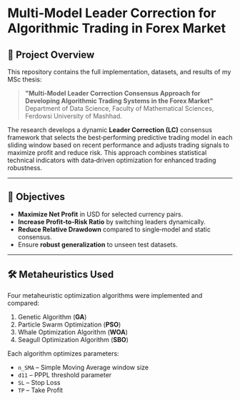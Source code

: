 # Multi‑Model Leader Correction for Algorithmic Trading in Forex Market

## 📑 Project Overview
This repository contains the full implementation, datasets, and results of my MSc thesis:

> **"Multi‑Model Leader Correction Consensus Approach for Developing Algorithmic Trading Systems in the Forex Market"**  
> Department of Data Science, Faculty of Mathematical Sciences, Ferdowsi University of Mashhad.

The research develops a dynamic **Leader Correction (LC)** consensus framework that selects the best‑performing predictive trading model in each sliding window based on recent performance and adjusts trading signals to maximize profit and reduce risk. This approach combines statistical technical indicators with data‑driven optimization for enhanced trading robustness.

---

## 🎯 Objectives
- **Maximize Net Profit** in USD for selected currency pairs.
- **Increase Profit‑to‑Risk Ratio** by switching leaders dynamically.
- **Reduce Relative Drawdown** compared to single‑model and static consensus.
- Ensure **robust generalization** to unseen test datasets.

---

## 🛠 Metaheuristics Used
Four metaheuristic optimization algorithms were implemented and compared:
1. Genetic Algorithm (**GA**)
2. Particle Swarm Optimization (**PSO**)
3. Whale Optimization Algorithm (**WOA**)
4. Seagull Optimization Algorithm (**SBO**)

Each algorithm optimizes parameters:
- `n_SMA` – Simple Moving Average window size
- `d11` – PPPL threshold parameter
- `SL` – Stop Loss
- `TP` – Take Profit